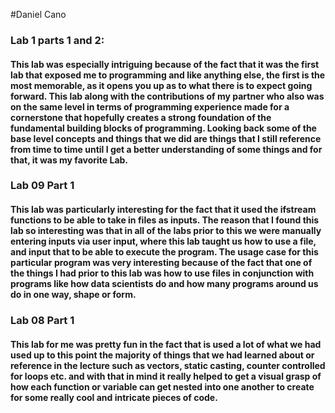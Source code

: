  #Daniel Cano

### **Lab 1 parts 1 and 2:**

#### This lab was especially intriguing because of the fact that it was the first lab that exposed me to programming and like anything else, the first is the most memorable, as it opens you up as to what there is to expect going forward. This lab along with the contributions of my partner who also was on the same level in terms of programming experience made for a cornerstone that hopefully creates a strong foundation of the fundamental building blocks of programming. Looking back some of the base level concepts and things that we did are things that I still reference from time to time until I get a better understanding of some things and for that, it was my favorite Lab.

### **Lab 09 Part 1**

#### This lab was particularly interesting for the fact that it used the ifstream functions to be able to take in files as inputs. The reason that I found this lab so interesting was that in all of the labs prior to this we were manually entering inputs via user input, where this lab taught us how to use a file, and input that to be able to execute the program. The usage case for this particular program was very interesting because of the fact that one of the things I had prior to this lab was how to use files in conjunction with programs like how data scientists do and how many programs around us do in one way, shape or form.  

### **Lab 08 Part 1**

#### This lab for me was pretty fun in the fact that is used a lot of what we had used up to this point the majority of things that we had learned about or reference in the lecture such as vectors, static casting, counter controlled for loops etc. and with that in mind it really helped to get a visual grasp of how each function or variable can get nested into one another to create for some really cool and intricate pieces of code. 
